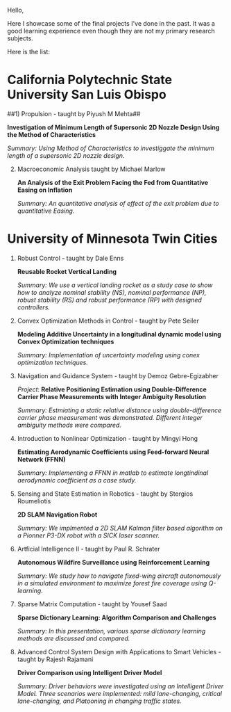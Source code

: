 
Hello, 

Here I showcase some of the final projects I've done in the past. It was a good learning experience even though they are not my primary research subjects. 

Here is the list:

# California Polytechnic State University San Luis Obispo #

##1) Propulsion - taught by Piyush M Mehta##

   **Investigation of Minimum Length of Supersonic 2D Nozzle Design Using the Method of Characteristics**
   
   *Summary: Using Method of Characteristics to investiggate the minimum length of a supersonic 2D nozzle design.*

2) Macroeconomic Analysis taught by Michael Marlow  

   **An Analysis of the Exit Problem Facing the Fed from Quantitative Easing on Inflation**
   
   *Summary: An quantitative analysis of effect of the exit problem due to quantitative Easing.* 
   
# University of Minnesota Twin Cities

1) Robust Control - taught by Dale Enns 

   **Reusable Rocket Vertical Landing**
   
   *Summary: We use a vertical landing rocket as a study case to show how to analyze nominal stability (NS), nominal performance (NP),       robust stability (RS) and robust performance (RP) with designed controllers.* 
   
2) Convex Optimization Methods in Control - taught by Pete Seiler 

   **Modeling Additive Uncertainty in a longitudinal dynamic model using Convex Optimization techniques** 
   
   *Summary: Implementation of uncertainty modeling using conex optimization techniques.*
   
3) Navigation and Guidance System  - taught by Demoz Gebre-Egizabher 

   *Project*: **Relative Positioning Estimation using Double-Difference Carrier Phase Measurements with Integer Ambiguity                   Resolution**
   
   *Summary: Estmiating a static relative distance using double-difference carrier phase measurement was demonstrated. Different integer     ambiguity methods were compared.* 

4) Introduction to Nonlinear Optimization - taught by Mingyi Hong 

   **Estimating Aerodynamic Coefficients using Feed-forward Neural Network (FFNN)**
   
   *Summary: Implementing a FFNN in matlab to estimate longtindinal aerodynamic coefficient as a case study.* 
   
5) Sensing and State Estimation in Robotics - taught by Stergios Roumeliotis

   **2D SLAM Navigation Robot**
   
   *Summary: We implmented a 2D SLAM Kalman filter based algorithm on a Pionner P3-DX robot with a SICK laser scanner.*
   
6) Artficial Intelligence II - taught by Paul R. Schrater

   **Autonomous Wildfire Surveillance using Reinforcement Learning**
   
   *Summary: We study how to navigate fixed-wing aircraft autonomously in a simulated environment to maximize forest fire coverage using     Q-learning.* 
   
7) Sparse Matrix Computation - taught by Yousef Saad 

   **Sparse Dictionary Learning: Algorithm Comparison and Challenges**
   
   *Summary: In this presentation, various sparse dictionary learning methods are discussed and compared.*
   
8) Advanced Control System Design with Applications to Smart Vehicles - taught by Rajesh Rajamani

   **Driver Comparison using Intelligent Driver Model**
   
   *Summary: Driver behaviors were investigated using an Intelligent Driver Model. Three scenarios were implemented: mild lane-changing,     critical lane-changing, and Platooning in changing traffic states.*


